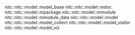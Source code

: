 nitc::nitc::model::model_base
nitc::nitc::model::mdoc
nitc::nitc::model::mpackage
nitc::nitc::model::mmodule
nitc::nitc::model::mmodule_data
nitc::nitc::model::model
nitc::nitc::model::model_collect
nitc::nitc::model::model_visitor
nitc::nitc::model::model_viz